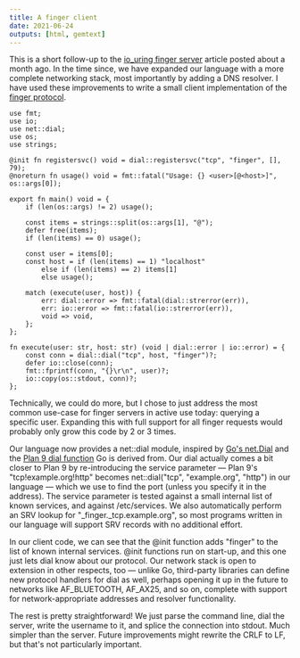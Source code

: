 ```yaml
---
title: A finger client
date: 2021-06-24
outputs: [html, gemtext]
---
```


This is a short follow-up to the [io_uring finger server][0] article posted
about a month ago. In the time since, we have expanded our language with a more
complete networking stack, most importantly by adding a DNS resolver. I have
used these improvements to write a small client implementation of the [finger
protocol][finger].

[0]: https://drewdevault.com/2021/05/24/io_uring-finger-server.html
[finger]: https://datatracker.ietf.org/doc/html/rfc1288

```hare
use fmt;
use io;
use net::dial;
use os;
use strings;

@init fn registersvc() void = dial::registersvc("tcp", "finger", [], 79);
@noreturn fn usage() void = fmt::fatal("Usage: {} <user>[@<host>]", os::args[0]);

export fn main() void = {
	if (len(os::args) != 2) usage();

	const items = strings::split(os::args[1], "@");
	defer free(items);
	if (len(items) == 0) usage();

	const user = items[0];
	const host = if (len(items) == 1) "localhost"
		else if (len(items) == 2) items[1]
		else usage();

	match (execute(user, host)) {
		err: dial::error => fmt::fatal(dial::strerror(err)),
		err: io::error => fmt::fatal(io::strerror(err)),
		void => void,
	};
};

fn execute(user: str, host: str) (void | dial::error | io::error) = {
	const conn = dial::dial("tcp", host, "finger")?;
	defer io::close(conn);
	fmt::fprintf(conn, "{}\r\n", user)?;
	io::copy(os::stdout, conn)?;
};
```

Technically, we could do more, but I chose to just address the most common
use-case for finger servers in active use today: querying a specific user.
Expanding this with full support for all finger requests would probably only
grow this code by 2 or 3 times.

Our language now provides a net::dial module, inspired by [Go's net.Dial][1] and
the [Plan 9 dial function][2] Go is derived from. Our dial actually comes a bit
closer to Plan 9 by re-introducing the service parameter &mdash; Plan 9's
"tcp!example.org!http" becomes net::dial("tcp", "example.org", "http") in our
language &mdash; which we use to find the port (unless you specify it in the
address). The service parameter is tested against a small internal list of known
services, and against /etc/services. We also automatically perform an SRV lookup
for "_finger._tcp.example.org", so most programs written in our language will
support SRV records with no additional effort.

[1]: https://golang.org/pkg/net/#Dial
[2]: http://man.9front.org/2/dial

In our client code, we can see that the @init function adds "finger" to the list
of known internal services. @init functions run on start-up, and this one just
lets dial know about our protocol. Our network stack is open to extension in
other respects, too &mdash; unlike Go, third-party libraries can define new
protocol handlers for dial as well, perhaps opening it up in the future to
networks like AF_BLUETOOTH, AF_AX25, and so on, complete with support for
network-appropriate addresses and resolver functionality.

The rest is pretty straightforward! We just parse the command line, dial the
server, write the username to it, and splice the connection into stdout. Much
simpler than the server. Future improvements might rewrite the CRLF to LF, but
that's not particularly important.
